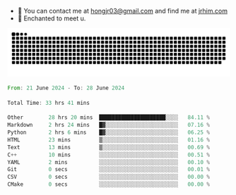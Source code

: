 - 📧 You can contact me at hongjr03@gmail.com and find me at [jrhim.com](https://jrhim.com/)
- 💜 Enchanted to meet u.

![snake_animation](https://raw.githubusercontent.com/hongjr03/hongjr03/output/github-contribution-grid-snake.svg)

<!--START_SECTION:waka-->

```rust
From: 21 June 2024 - To: 28 June 2024

Total Time: 33 hrs 41 mins

Other        28 hrs 20 mins  █████████████████████░░░░   84.11 %
Markdown     2 hrs 24 mins   █▓░░░░░░░░░░░░░░░░░░░░░░░   07.16 %
Python       2 hrs 6 mins    █▓░░░░░░░░░░░░░░░░░░░░░░░   06.25 %
HTML         23 mins         ▒░░░░░░░░░░░░░░░░░░░░░░░░   01.16 %
Text         13 mins         ▒░░░░░░░░░░░░░░░░░░░░░░░░   00.69 %
C++          10 mins         ░░░░░░░░░░░░░░░░░░░░░░░░░   00.51 %
YAML         2 mins          ░░░░░░░░░░░░░░░░░░░░░░░░░   00.10 %
Git          0 secs          ░░░░░░░░░░░░░░░░░░░░░░░░░   00.01 %
CSV          0 secs          ░░░░░░░░░░░░░░░░░░░░░░░░░   00.00 %
CMake        0 secs          ░░░░░░░░░░░░░░░░░░░░░░░░░   00.00 %
```

<!--END_SECTION:waka-->
